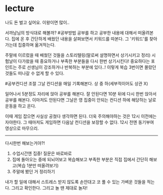 # lecture
나도 돈 벌고 싶어요. 이왕이면 많이..

서까남님의 방식대로 해볼까?
#공부방법
공부를 하고 공부한 내용에 대해서 떠올려본다.
집에 온 후 간단하게 배웠던 내용을 살펴보면서 키워드를 따본다.
그 '키워드'를 찾아가는데 집중하며 옮겨적는다.

주말에 이르렀을 때 배웠던 것들을 스토리텔링(말로써 설명하면서 상기시키고 정리) 
시험날이 다가왔을 때 중요하거나 부족한 부분들을 다시 한번 상기시킨다!
중요하다는 포인트는 주로 선생님이 강조하거나 반복하는 부분에 있다..!
이렇게 복습 3번이면 몰랐던 것들도 떠나갈 수 없게 할 수 있다.

#공부컨디션 조절
그날 컨디션을 매일 기록해본다.
상 중 하(세부적이어도 상관 X)

일어나서 5분정도 자리에 앉아 공부를 해본다.
잘 안된다면 10분 뒤에 다시 한번 앉아서 공부를 해본다.
이마저도 안된다면 그날은 영 집중이 안되는 컨디션 하에 해당하는 날로
운동을 하고 온다.

이때 게임 잡으면 사실상 공쳤다 생각하면 된다.
더욱 주의해야하는 것은 12시 이전에는 자야한다.
그 때마저도 게임하면 다음날 컨디션을 보장할 수 없다.
12시 전엔 동기부여 영상으로 마무으리.

***
다시한번 해보는거야?!
1. 수업시간엔 집중! 질문은 바로바로
2. 집에 돌아오는 중에 되뇌어보고 복습해보고 부족한 부분은 직접 집에서 간단히 해보고(복습 1분만 떠올려보기)
3. 주말에 봤던 거 정리하기

내가 할 일에 대해서 스트레스 받지 않도록 손안대고 코 풀 수 있는 가벼운 것들을 적는다. 그리고 확인한다.
그리고 놀 땐 제대로 놀자!
